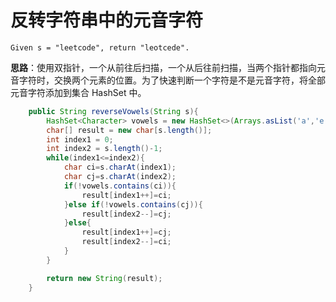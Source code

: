 # 反转字符串中的元音字符

```
Given s = "leetcode", return "leotcede".
```

**思路**：使用双指针，一个从前往后扫描，一个从后往前扫描，当两个指针都指向元音字符时，交换两个元素的位置。为了快速判断一个字符是不是元音字符，将全部元音字符添加到集合 HashSet 中。

```java
    public String reverseVowels(String s){
        HashSet<Character> vowels = new HashSet<>(Arrays.asList('a','e','i','o','u','A','E','I','O','U'));
        char[] result = new char[s.length()];
        int index1 = 0;
        int index2 = s.length()-1;
        while(index1<=index2){
            char ci=s.charAt(index1);
            char cj=s.charAt(index2);
            if(!vowels.contains(ci)){
                result[index1++]=ci;
            }else if(!vowels.contains(cj)){
                result[index2--]=cj;
            }else{
                result[index1++]=cj;
                result[index2--]=ci;
            }
        }

        return new String(result);
    }
```